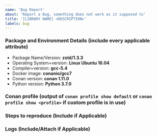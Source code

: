 ```yaml
---
name: 'Bug Report'
about: 'Report a Bug, something does not work as it supposed to'
title: '[LIBRARY NAME] <DESCRIPTION>'
labels: bug
---
```


### Package and Environment Details (include every applicable attribute)
  * Package Name/Version: **zstd/1.3.3**
  * Operating System+version: **Linux Ubuntu 16.04**
  * Compiler+version: **gcc-5.4**
  * Docker image: **conanio/gcc7**
  * Conan version: **conan 1.11.0**
  * Python version: **Python 3.7.0**

### Conan profile (output of `conan profile show default` or `conan profile show <profile>` if custom profile is in use)


### Steps to reproduce (Include if Applicable)


### Logs (Include/Attach if Applicable)

